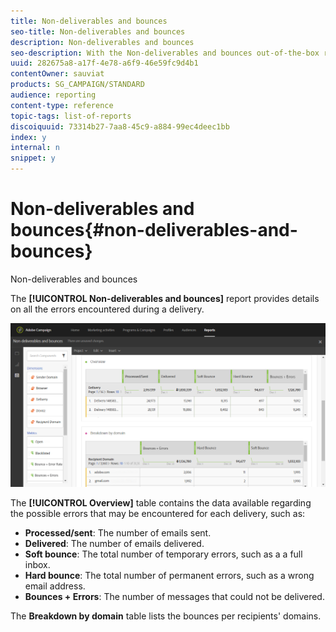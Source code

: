 ```yaml
---
title: Non-deliverables and bounces
seo-title: Non-deliverables and bounces
description: Non-deliverables and bounces
seo-description: With the Non-deliverables and bounces out-of-the-box report, learn about the errors that may occurred to your delivery. 
uuid: 282675a8-a17f-4e78-a6f9-46e59fc9d4b1
contentOwner: sauviat
products: SG_CAMPAIGN/STANDARD
audience: reporting
content-type: reference
topic-tags: list-of-reports
discoiquuid: 73314b27-7aa8-45c9-a884-99ec4deec1bb
index: y
internal: n
snippet: y
---
```


# Non-deliverables and bounces{#non-deliverables-and-bounces}

Non-deliverables and bounces

The **[!UICONTROL Non-deliverables and bounces]** report provides details on all the errors encountered during a delivery.

![](assets/delivery_reports_7.png)

The **[!UICONTROL Overview]** table contains the data available regarding the possible errors that may be encountered for each delivery, such as:

* **Processed/sent**: The number of emails sent.
* **Delivered**: The number of emails delivered.
* **Soft bounce**: The total number of temporary errors, such as a a full inbox.
* **Hard bounce**: The total number of permanent errors, such as a wrong email address.
* **Bounces + Errors**: The number of messages that could not be delivered.

The **Breakdown by domain** table lists the bounces per recipients' domains.
